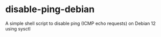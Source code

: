 # disable-ping-debian
A simple shell script to disable ping (ICMP echo requests) on Debian 12 using sysctl

